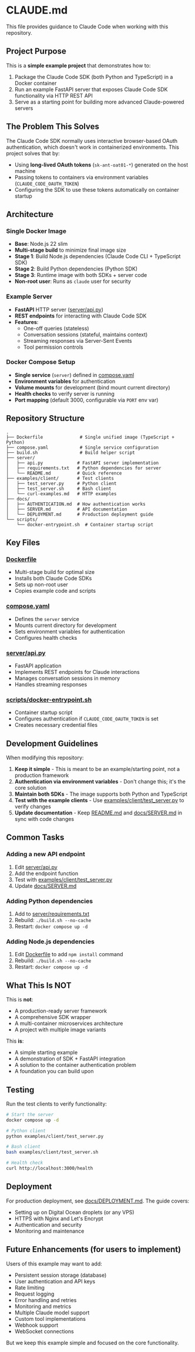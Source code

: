 # CLAUDE.md

This file provides guidance to Claude Code when working with this repository.

## Project Purpose

This is a **simple example project** that demonstrates how to:
1. Package the Claude Code SDK (both Python and TypeScript) in a Docker container
2. Run an example FastAPI server that exposes Claude Code SDK functionality via HTTP REST API
3. Serve as a starting point for building more advanced Claude-powered servers

## The Problem This Solves

The Claude Code SDK normally uses interactive browser-based OAuth authentication, which doesn't work in containerized environments. This project solves that by:

- Using **long-lived OAuth tokens** (`sk-ant-oat01-*`) generated on the host machine
- Passing tokens to containers via environment variables (`CLAUDE_CODE_OAUTH_TOKEN`)
- Configuring the SDK to use these tokens automatically on container startup

## Architecture

### Single Docker Image
- **Base**: Node.js 22 slim
- **Multi-stage build** to minimize final image size
- **Stage 1**: Build Node.js dependencies (Claude Code CLI + TypeScript SDK)
- **Stage 2**: Build Python dependencies (Python SDK)
- **Stage 3**: Runtime image with both SDKs + server code
- **Non-root user**: Runs as `claude` user for security

### Example Server
- **FastAPI** HTTP server ([server/api.py](server/api.py))
- **REST endpoints** for interacting with Claude Code SDK
- **Features**:
  - One-off queries (stateless)
  - Conversation sessions (stateful, maintains context)
  - Streaming responses via Server-Sent Events
  - Tool permission controls

### Docker Compose Setup
- **Single service** (`server`) defined in [compose.yaml](compose.yaml)
- **Environment variables** for authentication
- **Volume mounts** for development (bind mount current directory)
- **Health checks** to verify server is running
- **Port mapping** (default 3000, configurable via `PORT` env var)

## Repository Structure

```
.
├── Dockerfile              # Single unified image (TypeScript + Python)
├── compose.yaml            # Single service configuration
├── build.sh                # Build helper script
├── server/
│   ├── api.py             # FastAPI server implementation
│   ├── requirements.txt   # Python dependencies for server
│   └── README.md          # Quick reference
├── examples/client/       # Test clients
│   ├── test_server.py     # Python client
│   ├── test_server.sh     # Bash client
│   └── curl-examples.md   # HTTP examples
├── docs/
│   ├── AUTHENTICATION.md  # How authentication works
│   ├── SERVER.md          # API documentation
│   └── DEPLOYMENT.md      # Production deployment guide
└── scripts/
    └── docker-entrypoint.sh  # Container startup script
```

## Key Files

### [Dockerfile](Dockerfile)
- Multi-stage build for optimal size
- Installs both Claude Code SDKs
- Sets up non-root user
- Copies example code and scripts

### [compose.yaml](compose.yaml)
- Defines the `server` service
- Mounts current directory for development
- Sets environment variables for authentication
- Configures health checks

### [server/api.py](server/api.py)
- FastAPI application
- Implements REST endpoints for Claude interactions
- Manages conversation sessions in memory
- Handles streaming responses

### [scripts/docker-entrypoint.sh](scripts/docker-entrypoint.sh)
- Container startup script
- Configures authentication if `CLAUDE_CODE_OAUTH_TOKEN` is set
- Creates necessary credential files

## Development Guidelines

When modifying this repository:

1. **Keep it simple** - This is meant to be an example/starting point, not a production framework
2. **Authentication via environment variables** - Don't change this; it's the core solution
3. **Maintain both SDKs** - The image supports both Python and TypeScript
4. **Test with the example clients** - Use [examples/client/test_server.py](examples/client/test_server.py) to verify changes
5. **Update documentation** - Keep [README.md](README.md) and [docs/SERVER.md](docs/SERVER.md) in sync with code changes

## Common Tasks

### Adding a new API endpoint
1. Edit [server/api.py](server/api.py)
2. Add the endpoint function
3. Test with [examples/client/test_server.py](examples/client/test_server.py)
4. Update [docs/SERVER.md](docs/SERVER.md)

### Adding Python dependencies
1. Add to [server/requirements.txt](server/requirements.txt)
2. Rebuild: `./build.sh --no-cache`
3. Restart: `docker compose up -d`

### Adding Node.js dependencies
1. Edit [Dockerfile](Dockerfile) to add `npm install` command
2. Rebuild: `./build.sh --no-cache`
3. Restart: `docker compose up -d`

## What This Is NOT

This is **not**:
- A production-ready server framework
- A comprehensive SDK wrapper
- A multi-container microservices architecture
- A project with multiple image variants

This **is**:
- A simple starting example
- A demonstration of SDK + FastAPI integration
- A solution to the container authentication problem
- A foundation you can build upon

## Testing

Run the test clients to verify functionality:

```bash
# Start the server
docker compose up -d

# Python client
python examples/client/test_server.py

# Bash client
bash examples/client/test_server.sh

# Health check
curl http://localhost:3000/health
```

## Deployment

For production deployment, see [docs/DEPLOYMENT.md](docs/DEPLOYMENT.md). The guide covers:
- Setting up on Digital Ocean droplets (or any VPS)
- HTTPS with Nginx and Let's Encrypt
- Authentication and security
- Monitoring and maintenance

## Future Enhancements (for users to implement)

Users of this example may want to add:
- Persistent session storage (database)
- User authentication and API keys
- Rate limiting
- Request logging
- Error handling and retries
- Monitoring and metrics
- Multiple Claude model support
- Custom tool implementations
- Webhook support
- WebSocket connections

But we keep this example simple and focused on the core functionality.
